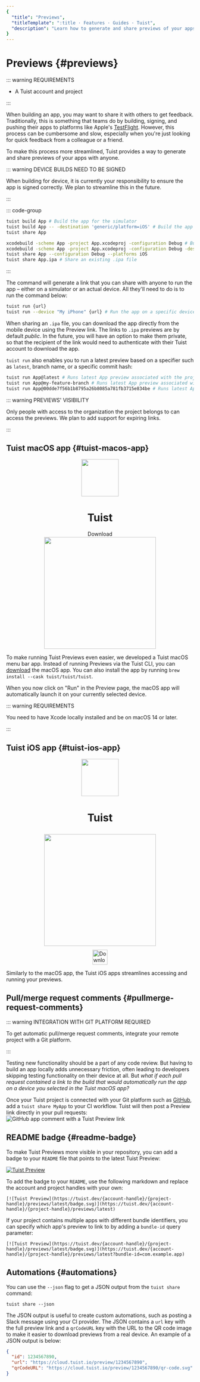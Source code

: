 ```yaml
---
{
  "title": "Previews",
  "titleTemplate": ":title · Features · Guides · Tuist",
  "description": "Learn how to generate and share previews of your apps with anyone."
}
---
```

# Previews {#previews}

::: warning REQUIREMENTS
<!-- -->
- A <LocalizedLink href="/guides/server/accounts-and-projects">Tuist account and
  project</LocalizedLink>
<!-- -->
:::

When building an app, you may want to share it with others to get feedback.
Traditionally, this is something that teams do by building, signing, and pushing
their apps to platforms like Apple's
[TestFlight](https://developer.apple.com/testflight/). However, this process can
be cumbersome and slow, especially when you're just looking for quick feedback
from a colleague or a friend.

To make this process more streamlined, Tuist provides a way to generate and
share previews of your apps with anyone.

::: warning DEVICE BUILDS NEED TO BE SIGNED
<!-- -->
When building for device, it is currently your responsibility to ensure the app
is signed correctly. We plan to streamline this in the future.
<!-- -->
:::

::: code-group
```bash [Tuist Project]
tuist build App # Build the app for the simulator
tuist build App -- -destination 'generic/platform=iOS' # Build the app for the device
tuist share App
```
```bash [Xcode Project]
xcodebuild -scheme App -project App.xcodeproj -configuration Debug # Build the app for the simulator
xcodebuild -scheme App -project App.xcodeproj -configuration Debug -destination 'generic/platform=iOS' # Build the app for the device
tuist share App --configuration Debug --platforms iOS
tuist share App.ipa # Share an existing .ipa file
```
<!-- -->
:::

The command will generate a link that you can share with anyone to run the app –
either on a simulator or an actual device. All they'll need to do is to run the
command below:

```bash
tuist run {url}
tuist run --device "My iPhone" {url} # Run the app on a specific device
```

When sharing an `.ipa` file, you can download the app directly from the mobile
device using the Preview link. The links to `.ipa` previews are by default
_public_. In the future, you will have an option to make them private, so that
the recipient of the link would need to authenticate with their Tuist account to
download the app.

`tuist run` also enables you to run a latest preview based on a specifier such
as `latest`, branch name, or a specific commit hash:

```bash
tuist run App@latest # Runs latest App preview associated with the project's default branch
tuist run App@my-feature-branch # Runs latest App preview associated with a given branch
tuist run App@00dde7f56b1b8795a26b8085a781fb3715e834be # Runs latest App preview associated with a given git commit sha
```

::: warning PREVIEWS' VISIBILITY
<!-- -->
Only people with access to the organization the project belongs to can access
the previews. We plan to add support for expiring links.
<!-- -->
:::

## Tuist macOS app {#tuist-macos-app}

<div style="display: flex; flex-direction: column; align-items: center;">
    <img src="/logo.png" style="height: 100px;" />
    <h1>Tuist</h1>
    <a href="https://tuist.dev/download" style="text-decoration: none;">Download</a>
    <img src="/images/guides/features/menu-bar-app.png" style="width: 300px;" />
</div>

To make running Tuist Previews even easier, we developed a Tuist macOS menu bar
app. Instead of running Previews via the Tuist CLI, you can
[download](https://tuist.dev/download) the macOS app. You can also install the
app by running `brew install --cask tuist/tuist/tuist`.

When you now click on "Run" in the Preview page, the macOS app will
automatically launch it on your currently selected device.

::: warning REQUIREMENTS
<!-- -->
You need to have Xcode locally installed and be on macOS 14 or later.
<!-- -->
:::

## Tuist iOS app {#tuist-ios-app}

<div style="display: flex; flex-direction: column; align-items: center;">
    <img src="/images/guides/features/ios-icon.png" style="height: 100px;" />
    <h1 style="padding-top: 2px;">Tuist</h1>
    <img src="/images/guides/features/tuist-app.png" style="width: 300px; padding-top: 8px;" />
    <a href="https://apps.apple.com/us/app/tuist/id6748460335" target="_blank" style="padding-top: 10px;">
        <img src="https://developer.apple.com/assets/elements/badges/download-on-the-app-store.svg" alt="Download on the App Store" style="height: 40px;">
    </a>
</div>

Similarly to the macOS app, the Tuist iOS apps streamlines accessing and running
your previews.

## Pull/merge request comments {#pullmerge-request-comments}

::: warning INTEGRATION WITH GIT PLATFORM REQUIRED
<!-- -->
To get automatic pull/merge request comments, integrate your
<LocalizedLink href="/guides/server/accounts-and-projects">remote
project</LocalizedLink> with a
<LocalizedLink href="/guides/server/authentication">Git
platform</LocalizedLink>.
<!-- -->
:::

Testing new functionality should be a part of any code review. But having to
build an app locally adds unnecessary friction, often leading to developers
skipping testing functionality on their device at all. But *what if each pull
request contained a link to the build that would automatically run the app on a
device you selected in the Tuist macOS app?*

Once your Tuist project is connected with your Git platform such as
[GitHub](https://github.com), add a <LocalizedLink href="/cli/share">`tuist
share MyApp`</LocalizedLink> to your CI workflow. Tuist will then post a Preview
link directly in your pull requests: ![GitHub app comment with a Tuist Preview
link](/images/guides/features/github-app-with-preview.png)

## README badge {#readme-badge}

To make Tuist Previews more visible in your repository, you can add a badge to
your `README` file that points to the latest Tuist Preview:

[![Tuist
Preview](https://tuist.dev/Dimillian/IcySky/previews/latest/badge.svg)](https://tuist.dev/Dimillian/IcySky/previews/latest)

To add the badge to your `README`, use the following markdown and replace the
account and project handles with your own:
```
[![Tuist Preview](https://tuist.dev/{account-handle}/{project-handle}/previews/latest/badge.svg)](https://tuist.dev/{account-handle}/{project-handle}/previews/latest)
```

If your project contains multiple apps with different bundle identifiers, you
can specify which app's preview to link to by adding a `bundle-id` query
parameter:
```
[![Tuist Preview](https://tuist.dev/{account-handle}/{project-handle}/previews/latest/badge.svg)](https://tuist.dev/{account-handle}/{project-handle}/previews/latest?bundle-id=com.example.app)
```

## Automations {#automations}

You can use the `--json` flag to get a JSON output from the `tuist share`
command:
```
tuist share --json
```

The JSON output is useful to create custom automations, such as posting a Slack
message using your CI provider. The JSON contains a `url` key with the full
preview link and a `qrCodeURL` key with the URL to the QR code image to make it
easier to download previews from a real device. An example of a JSON output is
below:
```json
{
  "id": 1234567890,
  "url": "https://cloud.tuist.io/preview/1234567890",
  "qrCodeURL": "https://cloud.tuist.io/preview/1234567890/qr-code.svg"
}
```
